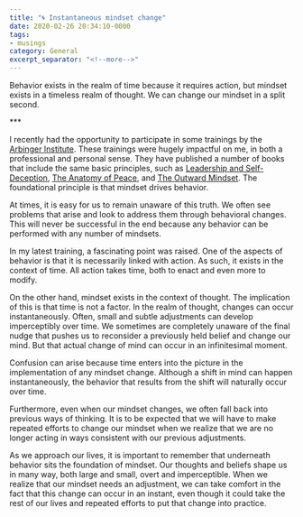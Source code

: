 ```yaml
---
title: "🌀 Instantaneous mindset change"
date: 2020-02-26 20:34:10-0000
tags:
- musings
category: General
excerpt_separator: "<!--more-->"
---
```


Behavior exists in the realm of time because it requires action, but mindset exists in a timeless realm of thought. We can change our mindset in a split second.

<!--more-->***

I recently had the opportunity to participate in some trainings by the [Arbinger Institute](https://arbinger.com/home.html). These trainings were hugely impactful on me, in both a professional and personal sense. They have published a number of books that include the same basic principles, such as [Leadership and Self-Deception](https://arbinger.com/Landing/LeadershipAndSelfDeception.html), [The Anatomy of Peace](https://arbinger.com/Landing/AnatomyOfPeace.html), and [The Outward Mindset](https://arbinger.com/Landing/TheOutwardMindset.html). The foundational principle is that mindset drives behavior.

At times, it is easy for us to remain unaware of this truth. We often see problems that arise and look to address them through behavioral changes. This will never be successful in the end because any behavior can be performed with any number of mindsets.

In my latest training, a fascinating point was raised. One of the aspects of behavior is that it is necessarily linked with action. As such, it exists in the context of time. All action takes time, both to enact and even more to modify.

On the other hand, mindset exists in the context of thought. The implication of this is that time is not a factor. In the realm of thought, changes can occur instantaneously. Often, small and subtle adjustments can develop imperceptibly over time. We sometimes are completely unaware of the final nudge that pushes us to reconsider a previously held belief and change our mind. But that actual change of mind can occur in an infinitesimal moment.

Confusion can arise because time enters into the picture in the implementation of any mindset change. Although a shift in mind can happen instantaneously, the behavior that results from the shift will naturally occur over time.

Furthermore, even when our mindset changes, we often fall back into previous ways of thinking. It is to be expected that we will have to make repeated efforts to change our mindset when we realize that we are no longer acting in ways consistent with our previous adjustments.

As we approach our lives, it is important to remember that underneath behavior sits the foundation of mindset. Our thoughts and beliefs shape us in many way, both large and small, overt and imperceptible. When we realize that our mindset needs an adjustment, we can take comfort in the fact that this change can occur in an instant, even though it could take the rest of our lives and repeated efforts to put that change into practice.